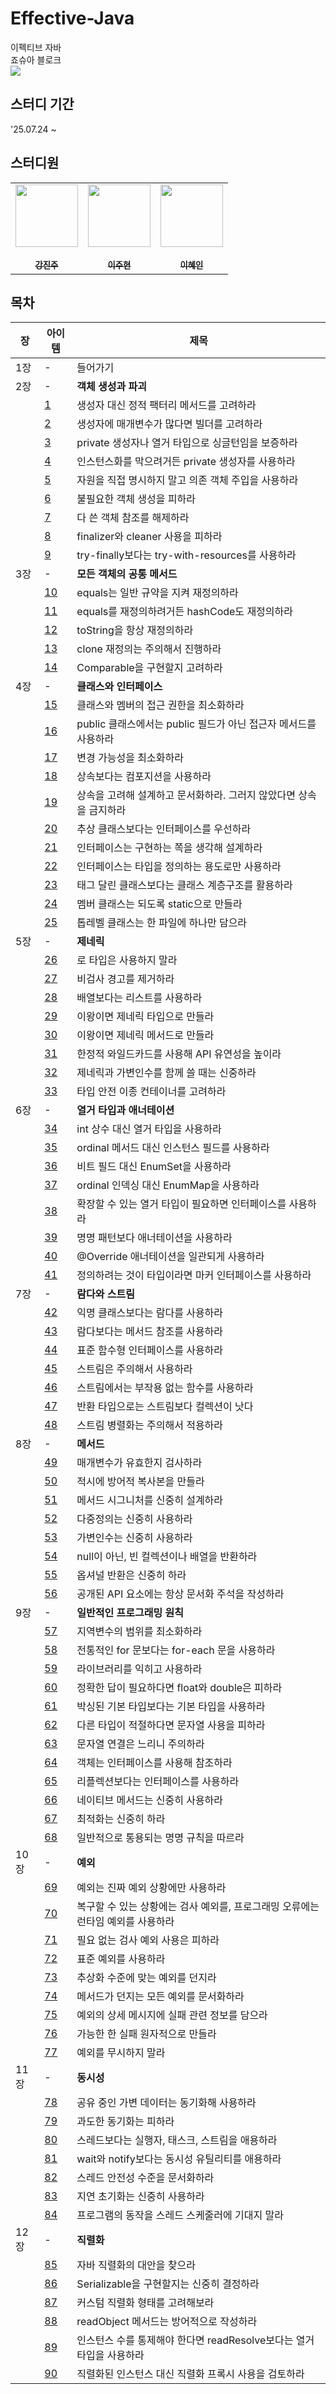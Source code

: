 # Effective-Java
이펙티브 자바  
죠슈아 블로크  
![](https://contents.kyobobook.co.kr/sih/fit-in/458x0/pdt/9788966262281.jpg)

## 스터디 기간
'25.07.24 ~

## 스터디원
<table>
  <tr>
  <td align="center"><a href="https://github.com/Pearl-K"><img src="https://avatars.githubusercontent.com/u/80253713?v=4" width="100px;" alt=""/><br />
      <br /><sub><b>강진주</b></sub></a></td>

  <td align="center"><a href="https://github.com/column-wise"><img src="https://avatars.githubusercontent.com/u/61263933?v=4" width="100px;" alt=""/><br />
      <br /><sub><b>이주현</b></sub></a></td>
    
  <td align="center"><a href="https://github.com/hyein0229"><img src="https://avatars.githubusercontent.com/u/85734016?v=4" width="100px;" alt=""/><br />
      <br /><sub><b>이혜인</b></sub></a></td>
  </tr>
</table>

## 목차

| 장 | 아이템 | 제목 |
|---|---|---|
| 1장 | - | 들어가기 |
| 2장 | - | **객체 생성과 파괴** |
| | [1](https://github.com/Dev-Book-Shelf/Effective-Java/blob/main/chapter2(객체생성과파괴)/item1.md) | 생성자 대신 정적 팩터리 메서드를 고려하라 |
| | [2](https://github.com/Dev-Book-Shelf/Effective-Java/blob/main/chapter2(객체생성과파괴)/item2.md) | 생성자에 매개변수가 많다면 빌더를 고려하라 |
| | [3](https://github.com/Dev-Book-Shelf/Effective-Java/blob/main/chapter2(객체생성과파괴)/item3.md) | private 생성자나 열거 타입으로 싱글턴임을 보증하라 |
| | [4](https://github.com/Dev-Book-Shelf/Effective-Java/blob/main/chapter2(객체생성과파괴)/item4.md) | 인스턴스화를 막으려거든 private 생성자를 사용하라 |
| | [5](https://github.com/Dev-Book-Shelf/Effective-Java/blob/main/chapter2(객체생성과파괴)/item5.md) | 자원을 직접 명시하지 말고 의존 객체 주입을 사용하라 |
| | [6](https://github.com/Dev-Book-Shelf/Effective-Java/blob/main/chapter2(객체생성과파괴)/item6.md) | 불필요한 객체 생성을 피하라 |
| | [7](https://github.com/Dev-Book-Shelf/Effective-Java/blob/main/chapter2(객체생성과파괴)/item7.md) | 다 쓴 객체 참조를 해제하라 |
| | [8](https://github.com/Dev-Book-Shelf/Effective-Java/blob/main/chapter2(객체생성과파괴)/item8.md) | finalizer와 cleaner 사용을 피하라 |
| | [9](https://github.com/Dev-Book-Shelf/Effective-Java/blob/main/chapter2(객체생성과파괴)/item9.md) | try-finally보다는 try-with-resources를 사용하라 |
| 3장 | - | **모든 객체의 공통 메서드** |
| | [10](https://github.com/Dev-Book-Shelf/Effective-Java/blob/main/chapter3(모든객체의공통메서드)/item10.md) | equals는 일반 규약을 지켜 재정의하라 |
| | [11](https://github.com/Dev-Book-Shelf/Effective-Java/blob/main/chapter3(모든객체의공통메서드)/item11.md) | equals를 재정의하려거든 hashCode도 재정의하라 |
| | [12](https://github.com/Dev-Book-Shelf/Effective-Java/blob/main/chapter3(모든객체의공통메서드)/item12.md) | toString을 항상 재정의하라 |
| | [13](https://github.com/Dev-Book-Shelf/Effective-Java/blob/main/chapter3(모든객체의공통메서드)/item13.md) | clone 재정의는 주의해서 진행하라 |
| | [14](https://github.com/Dev-Book-Shelf/Effective-Java/blob/main/chapter3(모든객체의공통메서드)/item14.md) | Comparable을 구현할지 고려하라 |
| 4장 | - | **클래스와 인터페이스** |
| | [15](https://github.com/Dev-Book-Shelf/Effective-Java/blob/main/chapter4(클래스와인터페이스)/item15.md) | 클래스와 멤버의 접근 권한을 최소화하라 |
| | [16](https://github.com/Dev-Book-Shelf/Effective-Java/blob/main/chapter4(클래스와인터페이스)/item16.md) | public 클래스에서는 public 필드가 아닌 접근자 메서드를 사용하라 |
| | [17](https://github.com/Dev-Book-Shelf/Effective-Java/blob/main/chapter4(클래스와인터페이스)/item17.md) | 변경 가능성을 최소화하라 |
| | [18](https://github.com/Dev-Book-Shelf/Effective-Java/blob/main/chapter4(클래스와인터페이스)/item18.md) | 상속보다는 컴포지션을 사용하라 |
| | [19](https://github.com/Dev-Book-Shelf/Effective-Java/blob/main/chapter4(클래스와인터페이스)/item19.md) | 상속을 고려해 설계하고 문서화하라. 그러지 않았다면 상속을 금지하라 |
| | [20](https://github.com/Dev-Book-Shelf/Effective-Java/blob/main/chapter4(클래스와인터페이스)/item20.md) | 추상 클래스보다는 인터페이스를 우선하라 |
| | [21](https://github.com/Dev-Book-Shelf/Effective-Java/blob/main/chapter4(클래스와인터페이스)/item21.md) | 인터페이스는 구현하는 쪽을 생각해 설계하라 |
| | [22](https://github.com/Dev-Book-Shelf/Effective-Java/blob/main/chapter4(클래스와인터페이스)/item22.md) | 인터페이스는 타입을 정의하는 용도로만 사용하라 |
| | [23](https://github.com/Dev-Book-Shelf/Effective-Java/blob/main/chapter4(클래스와인터페이스)/item23.md) | 태그 달린 클래스보다는 클래스 계층구조를 활용하라 |
| | [24](https://github.com/Dev-Book-Shelf/Effective-Java/blob/main/chapter4(클래스와인터페이스)/item24.md) | 멤버 클래스는 되도록 static으로 만들라 |
| | [25](https://github.com/Dev-Book-Shelf/Effective-Java/blob/main/chapter4(클래스와인터페이스)/item25.md) | 톱레벨 클래스는 한 파일에 하나만 담으라 |
| 5장 | - | **제네릭** |
| | [26](https://github.com/Dev-Book-Shelf/Effective-Java/blob/main/chapter5(제네릭)/item26.md) | 로 타입은 사용하지 말라 |
| | [27](https://github.com/Dev-Book-Shelf/Effective-Java/blob/main/chapter5(제네릭)/item27.md) | 비검사 경고를 제거하라 |
| | [28](https://github.com/Dev-Book-Shelf/Effective-Java/blob/main/chapter5(제네릭)/item28.md) | 배열보다는 리스트를 사용하라 |
| | [29](https://github.com/Dev-Book-Shelf/Effective-Java/blob/main/chapter5(제네릭)/item29.md) | 이왕이면 제네릭 타입으로 만들라 |
| | [30](https://github.com/Dev-Book-Shelf/Effective-Java/blob/main/chapter5(제네릭)/item30.md) | 이왕이면 제네릭 메서드로 만들라 |
| | [31](https://github.com/Dev-Book-Shelf/Effective-Java/blob/main/chapter5(제네릭)/item31.md) | 한정적 와일드카드를 사용해 API 유연성을 높이라 |
| | [32](https://github.com/Dev-Book-Shelf/Effective-Java/blob/main/chapter5(제네릭)/item32.md) | 제네릭과 가변인수를 함께 쓸 때는 신중하라 |
| | [33](https://github.com/Dev-Book-Shelf/Effective-Java/blob/main/chapter5(제네릭)/item33.md) | 타입 안전 이종 컨테이너를 고려하라 |
| 6장 | - | **열거 타입과 애너테이션** |
| | [34](https://github.com/Dev-Book-Shelf/Effective-Java/blob/main/chapter6(열거타입과애노테이션)/item34.md) | int 상수 대신 열거 타입을 사용하라 |
| | [35](https://github.com/Dev-Book-Shelf/Effective-Java/blob/main/chapter6(열거타입과애노테이션)/item35.md) | ordinal 메서드 대신 인스턴스 필드를 사용하라 |
| | [36](https://github.com/Dev-Book-Shelf/Effective-Java/blob/main/chapter6(열거타입과애노테이션)/item36.md) | 비트 필드 대신 EnumSet을 사용하라 |
| | [37](https://github.com/Dev-Book-Shelf/Effective-Java/blob/main/chapter6(열거타입과애노테이션)/item37.md) | ordinal 인덱싱 대신 EnumMap을 사용하라 |
| | [38](https://github.com/Dev-Book-Shelf/Effective-Java/blob/main/chapter6(열거타입과애노테이션)/item38.md) | 확장할 수 있는 열거 타입이 필요하면 인터페이스를 사용하라 |
| | [39](https://github.com/Dev-Book-Shelf/Effective-Java/blob/main/chapter6(열거타입과애노테이션)/item39.md) | 명명 패턴보다 애너테이션을 사용하라 |
| | [40](https://github.com/Dev-Book-Shelf/Effective-Java/blob/main/chapter6(열거타입과애노테이션)/item40.md) | @Override 애너테이션을 일관되게 사용하라 |
| | [41](https://github.com/Dev-Book-Shelf/Effective-Java/blob/main/chapter6(열거타입과애노테이션)/item41.md) | 정의하려는 것이 타입이라면 마커 인터페이스를 사용하라 |
| 7장 | - | **람다와 스트림** |
| | [42](https://github.com/Dev-Book-Shelf/Effective-Java/blob/main/chapter7(람다와스트림)/item42.md) | 익명 클래스보다는 람다를 사용하라 |
| | [43](https://github.com/Dev-Book-Shelf/Effective-Java/blob/main/chapter7(람다와스트림)/item43.md) | 람다보다는 메서드 참조를 사용하라 |
| | [44](https://github.com/Dev-Book-Shelf/Effective-Java/blob/main/chapter7(람다와스트림)/item44.md) | 표준 함수형 인터페이스를 사용하라 |
| | [45](https://github.com/Dev-Book-Shelf/Effective-Java/blob/main/chapter7(람다와스트림)/item45.md) | 스트림은 주의해서 사용하라 |
| | [46](https://github.com/Dev-Book-Shelf/Effective-Java/blob/main/chapter7(람다와스트림)/item46.md) | 스트림에서는 부작용 없는 함수를 사용하라 |
| | [47](https://github.com/Dev-Book-Shelf/Effective-Java/blob/main/chapter7(람다와스트림)/item47.md) | 반환 타입으로는 스트림보다 컬렉션이 낫다 |
| | [48](https://github.com/Dev-Book-Shelf/Effective-Java/blob/main/chapter7(람다와스트림)/item48.md) | 스트림 병렬화는 주의해서 적용하라 |
| 8장 | - | **메서드** |
| | [49](https://github.com/Dev-Book-Shelf/Effective-Java/blob/main/chapter8(메서드)/item49.md) | 매개변수가 유효한지 검사하라 |
| | [50](https://github.com/Dev-Book-Shelf/Effective-Java/blob/main/chapter8(메서드)/item50.md) | 적시에 방어적 복사본을 만들라 |
| | [51](https://github.com/Dev-Book-Shelf/Effective-Java/blob/main/chapter8(메서드)/item51.md) | 메서드 시그니처를 신중히 설계하라 |
| | [52](https://github.com/Dev-Book-Shelf/Effective-Java/blob/main/chapter8(메서드)/item52.md) | 다중정의는 신중히 사용하라 |
| | [53](https://github.com/Dev-Book-Shelf/Effective-Java/blob/main/chapter8(메서드)/item53.md) | 가변인수는 신중히 사용하라 |
| | [54](https://github.com/Dev-Book-Shelf/Effective-Java/blob/main/chapter8(메서드)/item54.md) | null이 아닌, 빈 컬렉션이나 배열을 반환하라 |
| | [55](https://github.com/Dev-Book-Shelf/Effective-Java/blob/main/chapter8(메서드)/item55.md) | 옵셔널 반환은 신중히 하라 |
| | [56](https://github.com/Dev-Book-Shelf/Effective-Java/blob/main/chapter8(메서드)/item56.md) | 공개된 API 요소에는 항상 문서화 주석을 작성하라 |
| 9장 | - | **일반적인 프로그래밍 원칙** |
| | [57](https://github.com/Dev-Book-Shelf/Effective-Java/blob/main/chapter9(일반적인프로그래밍원칙)/item57.md) | 지역변수의 범위를 최소화하라 |
| | [58](https://github.com/Dev-Book-Shelf/Effective-Java/blob/main/chapter9(일반적인프로그래밍원칙)/item58.md) | 전통적인 for 문보다는 for-each 문을 사용하라 |
| | [59](https://github.com/Dev-Book-Shelf/Effective-Java/blob/main/chapter9(일반적인프로그래밍원칙)/item59.md) | 라이브러리를 익히고 사용하라 |
| | [60](https://github.com/Dev-Book-Shelf/Effective-Java/blob/main/chapter9(일반적인프로그래밍원칙)/item60.md) | 정확한 답이 필요하다면 float와 double은 피하라 |
| | [61](https://github.com/Dev-Book-Shelf/Effective-Java/blob/main/chapter9(일반적인프로그래밍원칙)/item61.md) | 박싱된 기본 타입보다는 기본 타입을 사용하라 |
| | [62](https://github.com/Dev-Book-Shelf/Effective-Java/blob/main/chapter9(일반적인프로그래밍원칙)/item62.md) | 다른 타입이 적절하다면 문자열 사용을 피하라 |
| | [63](https://github.com/Dev-Book-Shelf/Effective-Java/blob/main/chapter9(일반적인프로그래밍원칙)/item63.md) | 문자열 연결은 느리니 주의하라 |
| | [64](https://github.com/Dev-Book-Shelf/Effective-Java/blob/main/chapter9(일반적인프로그래밍원칙)/item64.md) | 객체는 인터페이스를 사용해 참조하라 |
| | [65](https://github.com/Dev-Book-Shelf/Effective-Java/blob/main/chapter9(일반적인프로그래밍원칙)/item65.md) | 리플렉션보다는 인터페이스를 사용하라 |
| | [66](https://github.com/Dev-Book-Shelf/Effective-Java/blob/main/chapter9(일반적인프로그래밍원칙)/item66.md) | 네이티브 메서드는 신중히 사용하라 |
| | [67](https://github.com/Dev-Book-Shelf/Effective-Java/blob/main/chapter9(일반적인프로그래밍원칙)/item67.md) | 최적화는 신중히 하라 |
| | [68](https://github.com/Dev-Book-Shelf/Effective-Java/blob/main/chapter9(일반적인프로그래밍원칙)/item68.md) | 일반적으로 통용되는 명명 규칙을 따르라 |
| 10장 | - | **예외** |
| | [69](https://github.com/Dev-Book-Shelf/Effective-Java/blob/main/chapter10(예외)/item69.md) | 예외는 진짜 예외 상황에만 사용하라 |
| | [70](https://github.com/Dev-Book-Shelf/Effective-Java/blob/main/chapter10(예외)/item70.md) | 복구할 수 있는 상황에는 검사 예외를, 프로그래밍 오류에는 런타임 예외를 사용하라 |
| | [71](https://github.com/Dev-Book-Shelf/Effective-Java/blob/main/chapter10(예외)/item71.md) | 필요 없는 검사 예외 사용은 피하라 |
| | [72](https://github.com/Dev-Book-Shelf/Effective-Java/blob/main/chapter10(예외)/item72.md) | 표준 예외를 사용하라 |
| | [73](https://github.com/Dev-Book-Shelf/Effective-Java/blob/main/chapter10(예외)/item73.md) | 추상화 수준에 맞는 예외를 던지라 |
| | [74](https://github.com/Dev-Book-Shelf/Effective-Java/blob/main/chapter10(예외)/item74.md) | 메서드가 던지는 모든 예외를 문서화하라 |
| | [75](https://github.com/Dev-Book-Shelf/Effective-Java/blob/main/chapter10(예외)/item75.md) | 예외의 상세 메시지에 실패 관련 정보를 담으라 |
| | [76](https://github.com/Dev-Book-Shelf/Effective-Java/blob/main/chapter10(예외)/item76.md) | 가능한 한 실패 원자적으로 만들라 |
| | [77](https://github.com/Dev-Book-Shelf/Effective-Java/blob/main/chapter10(예외)/item77.md) | 예외를 무시하지 말라 |
| 11장 | - | **동시성** |
| | [78](https://github.com/Dev-Book-Shelf/Effective-Java/blob/main/chapter11(동시성)/item78.md) | 공유 중인 가변 데이터는 동기화해 사용하라 |
| | [79](https://github.com/Dev-Book-Shelf/Effective-Java/blob/main/chapter11(동시성)/item79.md) | 과도한 동기화는 피하라 |
| | [80](https://github.com/Dev-Book-Shelf/Effective-Java/blob/main/chapter11(동시성)/item80.md) | 스레드보다는 실행자, 태스크, 스트림을 애용하라 |
| | [81](https://github.com/Dev-Book-Shelf/Effective-Java/blob/main/chapter11(동시성)/item81.md) | wait와 notify보다는 동시성 유틸리티를 애용하라 |
| | [82](https://github.com/Dev-Book-Shelf/Effective-Java/blob/main/chapter11(동시성)/item82.md) | 스레드 안전성 수준을 문서화하라 |
| | [83](https://github.com/Dev-Book-Shelf/Effective-Java/blob/main/chapter11(동시성)/item83.md) | 지연 초기화는 신중히 사용하라 |
| | [84](https://github.com/Dev-Book-Shelf/Effective-Java/blob/main/chapter11(동시성)/item84.md) | 프로그램의 동작을 스레드 스케줄러에 기대지 말라 |
| 12장 | - | **직렬화** |
| | [85](https://github.com/Dev-Book-Shelf/Effective-Java/blob/main/chapter12(직렬화)/item85.md) | 자바 직렬화의 대안을 찾으라 |
| | [86](https://github.com/Dev-Book-Shelf/Effective-Java/blob/main/chapter12(직렬화)/item86.md) | Serializable을 구현할지는 신중히 결정하라 |
| | [87](https://github.com/Dev-Book-Shelf/Effective-Java/blob/main/chapter12(직렬화)/item87.md) | 커스텀 직렬화 형태를 고려해보라 |
| | [88](https://github.com/Dev-Book-Shelf/Effective-Java/blob/main/chapter12(직렬화)/item88.md) | readObject 메서드는 방어적으로 작성하라 |
| | [89](https://github.com/Dev-Book-Shelf/Effective-Java/blob/main/chapter12(직렬화)/item89.md) | 인스턴스 수를 통제해야 한다면 readResolve보다는 열거 타입을 사용하라 |
| | [90](https://github.com/Dev-Book-Shelf/Effective-Java/blob/main/chapter12(직렬화)/item90.md) | 직렬화된 인스턴스 대신 직렬화 프록시 사용을 검토하라 |
